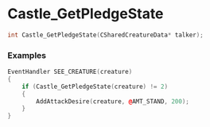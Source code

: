 # Castle_GetPledgeState

```cpp - C++
int Castle_GetPledgeState(CSharedCreatureData* talker);
```

### Examples
```cpp - C++
EventHandler SEE_CREATURE(creature)
{
	if (Castle_GetPledgeState(creature) != 2)
	{
		AddAttackDesire(creature, @AMT_STAND, 200);
	}
}
```
